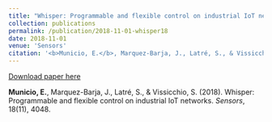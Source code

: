 ```yaml
---
title: "Whisper: Programmable and flexible control on industrial IoT networks"
collection: publications
permalink: /publication/2018-11-01-whisper18
date: 2018-11-01
venue: 'Sensors'
citation: '<b>Municio, E.</b>, Marquez-Barja, J., Latré, S., & Vissicchio, S. (2018). Whisper: Programmable and flexible control on industrial IoT networks. <i>Sensors</i>, 18(11), 4048.'
---
```


[Download paper here](https://www.mdpi.com/1424-8220/18/11/4048)

<b>Municio, E.</b>, Marquez-Barja, J., Latré, S., & Vissicchio, S. (2018). Whisper: Programmable and flexible control on industrial IoT networks. <i>Sensors</i>, 18(11), 4048.